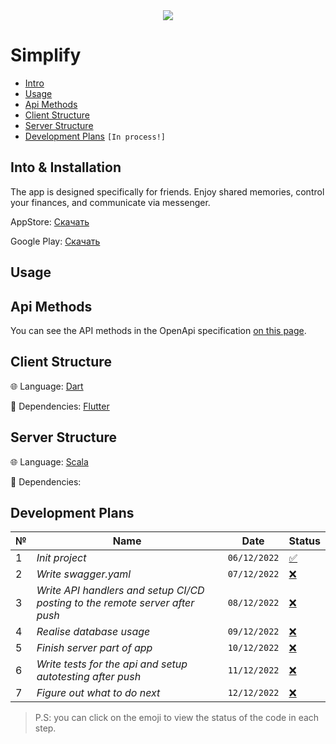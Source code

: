 <div align="center">
  <img src=./docs/2022-12-06 19.55.15.jpg>
</div>

# Simplify

- [Intro](#intro)
- [Usage](#usage)
- [Api Methods](#Api-Methods)
- [Client Structure](#Client-Structure)
- [Server Structure](#Server-Structure)
- [Development Plans](#Development-Plans) `[In process!]`

## Into & Installation
The app is designed specifically for friends. Enjoy shared memories, control your finances, and communicate via messenger.

AppStore: [Скачать](https://www.google.com)

Google Play: [Скачать](https://www.google.com)
## Usage

## Api Methods
You can see the API methods in the OpenApi specification [on this page](https://oleg-pashchenko.github.io/Simplify/).

## Client Structure
🌐 Language: [Dart](https://dart.dev)

🚀 Dependencies: [Flutter](https://flutter.dev)

## Server Structure
🌐 Language: [Scala](https://www.scala-lang.org)

🚀 Dependencies: 

## Development Plans

№ | Name | Date | Status 
-- | --- | --- | ---
1 | *Init project* | `06/12/2022` |  [✅](https://github.com/Oleg-Pashchenko/Simplify/tree/b15dc884b26babb3dde31081dbb2e60dac98233e)
2 | *Write swagger.yaml* | `07/12/2022` | [❌]()
3 | *Write API handlers and setup CI/CD posting to the remote server after push* | `08/12/2022` | [❌]()
4 | *Realise database usage* | `09/12/2022` | [❌]()
5 | *Finish server part of app* | `10/12/2022` | [❌]()
6 | *Write tests for the api and setup autotesting after push* | `11/12/2022` | [❌]()
7 | *Figure out what to do next* | `12/12/2022` | [❌]()

> P.S: you can click on the emoji to view the status of the code in each step.




